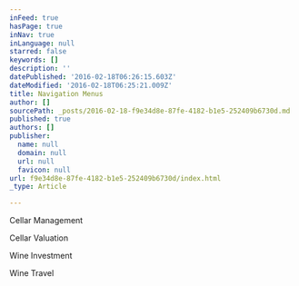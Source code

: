 ```yaml
---
inFeed: true
hasPage: true
inNav: true
inLanguage: null
starred: false
keywords: []
description: ''
datePublished: '2016-02-18T06:26:15.603Z'
dateModified: '2016-02-18T06:25:21.009Z'
title: Navigation Menus
author: []
sourcePath: _posts/2016-02-18-f9e34d8e-87fe-4182-b1e5-252409b6730d.md
published: true
authors: []
publisher:
  name: null
  domain: null
  url: null
  favicon: null
url: f9e34d8e-87fe-4182-b1e5-252409b6730d/index.html
_type: Article

---
```

Cellar Management

Cellar Valuation

Wine Investment

Wine Travel